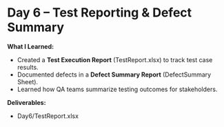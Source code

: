# Day 6 – Test Reporting & Defect Summary

**What I Learned:**
- Created a **Test Execution Report** (TestReport.xlsx) to track test case results.
- Documented defects in a **Defect Summary Report** (DefectSummary Sheet).
- Learned how QA teams summarize testing outcomes for stakeholders.

**Deliverables:**
- Day6/TestReport.xlsx